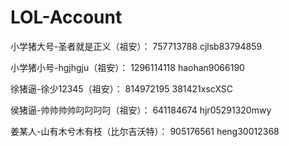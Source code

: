 # LOL-Account

小学猪大号-圣者就是正义（祖安）：
757713788
cjlsb83794859

小学猪小号-hgjhgju（祖安）：
1296114118
haohan9066190

徐猪逼-徐少12345（祖安）：
814972195
381421xscXSC

侯猪逼-帅帅帅帅叼叼叼叼（祖安）：
641184674
hjr05291320mwy

姜某人-山有木兮木有枝（比尔吉沃特）：
905176561
heng30012368
